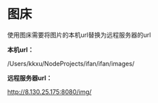 # 图床

使用图床需要将图片的本机url替换为远程服务器的url

**本机url：**

/Users/kkxu/NodeProjects/ifan/ifan/images/

**远程服务器url：**

http://8.130.25.175:8080/img/